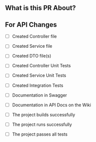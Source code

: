 ## What is this PR About?

<!--- Describe your changes in detail -->

## For API Changes

<!--- List the endpoints added below, then make sure to check all the boxes below before requesting a review -->

- [ ] Created Controller file
- [ ] Created Service file
- [ ] Created DTO file(s)

- [ ] Created Controller Unit Tests
- [ ] Created Service Unit Tests
- [ ] Created Integration Tests 

- [ ] Documentation in Swagger
- [ ] Documentation in API Docs on the Wiki

- [ ] The project builds successfully
- [ ] The project runs successfully
- [ ] The project passes all tests


